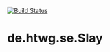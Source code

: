 [![Build Status](https://travis-ci.org/MRudi95/de.htwg.se.Slay.svg?branch=master)](https://travis-ci.org/MRudi95/de.htwg.se.Slay)
# de.htwg.se.Slay
